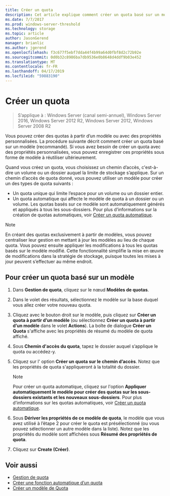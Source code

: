 ```yaml
---
title: Créer un quota
description: Cet article explique comment créer un quota basé sur un modèle
ms.date: 7/7/2017
ms.prod: windows-server-threshold
ms.technology: storage
ms.topic: article
author: JasonGerend
manager: brianlic
ms.author: jgerend
ms.openlocfilehash: f3c677f5ebf7dda44f4b99a64d0fbf8d2c72b92e
ms.sourcegitcommit: 0d0b32c8986ba7db9536e0b8648d4ddf9b03e452
ms.translationtype: MT
ms.contentlocale: fr-FR
ms.lasthandoff: 04/17/2019
ms.locfileid: "59883190"
---
```

# <a name="create-a-quota"></a>Créer un quota

> S’applique à : Windows Server (canal semi-annuel), Windows Server 2016, Windows Server 2012 R2, Windows Server 2012, Windows Server 2008 R2

Vous pouvez créer des quotas à partir d’un modèle ou avec des propriétés personnalisées. La procédure suivante décrit comment créer un quota basé sur un modèle (recommandé). Si vous avez besoin de créer un quota avec des propriétés personnalisées, vous pouvez enregistrer ces propriétés sous forme de modèle à réutiliser ultérieurement.

Quand vous créez un quota, vous choisissez un chemin d’accès, c'est-à-dire un volume ou un dossier auquel la limite de stockage s’applique. Sur un chemin d’accès de quota donné, vous pouvez utiliser un modèle pour créer un des types de quota suivants :

-   Un quota unique qui limite l’espace pour un volume ou un dossier entier.
-   Un quota automatique qui affecte le modèle de quota à un dossier ou un volume. Les quotas basés sur ce modèle sont automatiquement générés et appliqués à tous les sous-dossiers. Pour plus d’informations sur la création de quotas automatiques, voir [Créer un quota automatique](create-auto-apply-quota.md).


> [!Note]
> En créant des quotas exclusivement à partir de modèles, vous pouvez centraliser leur gestion en mettant à jour les modèles au lieu de chaque quota. Vous pouvez ensuite appliquer les modifications à tous les quotas basés sur le modèle modifié. Cette fonctionnalité simplifie la mise en œuvre de modifications dans la stratégie de stockage, puisque toutes les mises à jour peuvent s’effectuer au même endroit.

## <a name="to-create-a-quota-that-is-based-on-a-template"></a>Pour créer un quota basé sur un modèle

1.  Dans **Gestion de quota**, cliquez sur le nœud **Modèles de quotas**.

2.  Dans le volet des résultats, sélectionnez le modèle sur la base duquel vous allez créer votre nouveau quota.

3.  Cliquez avec le bouton droit sur le modèle, puis cliquez sur **Créer un quota à partir d’un modèle** (ou sélectionnez **Créer un quota à partir d’un modèle** dans le volet **Actions**). La boîte de dialogue **Créer un Quota** s'affiche avec les propriétés de résumé du modèle de quota affiché.

4.  Sous **Chemin d'accès du quota**, tapez le dossier auquel s’applique le quota ou accédez-y.

5.  Cliquez sur l' option **Créer un quota sur le chemin d’accès**. Notez que les propriétés de quota s'appliqueront à la totalité du dossier.

     > [!Note]
     > Pour créer un quota automatique, cliquez sur l'option **Appliquer automatiquement le modèle pour créer des quotas sur les sous-dossiers existants et les nouveaux sous-dossiers**. Pour plus d’informations sur les quotas automatiques, voir [Créer un quota automatique](create-auto-apply-quota.md).

6.  Sous **Dériver les propriétés de ce modèle de quota**, le modèle que vous avez utilisé à l’étape 2 pour créer le quota est présélectionné (ou vous pouvez sélectionner un autre modèle dans la liste). Notez que les propriétés du modèle sont affichées sous **Résumé des propriétés de quota**.

7.  Cliquez sur **Create (Créer)**.

## <a name="see-also"></a>Voir aussi

-   [Gestion de quota](quota-management.md)
-   [Créer une fonction automatique d’un quota](create-auto-apply-quota.md)
-   [Créer un modèle de Quota](create-quota-template.md)


